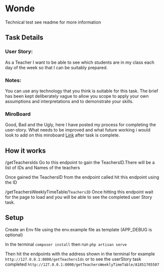 # Wonde
Technical test see readme for more information

## Task Details
### User Story: 
As a Teacher I want to be able to see which students are in my class each day of the week so that I can be suitably prepared.
### Notes:
You can use any technology that you think is suitable for this task.
The brief has been kept deliberately vague to allow you scope to apply your own assumptions and interpretations and to demonstrate your skills.
 
### MiroBoard
Good, Bad and the Ugly, here I have posted my process for completing the user-story. What needs to be improved and what future working i would look to add on this miroboard [Link](https://miro.com/app/board/o9J_kj2Iu4I=/?share_link_id=314554344593)  after task is complete.

## How it works 
/getTeachersIds
Go to this endpoint to gain the TeachersID.There will be a list of IDs and Names of the teachers

Once gained the TeachersID from the endpoint called hit this endpoint using the ID

/getTeachersWeeklyTimeTable/`TeachersID`
Once hitting this endpoint wait for the page to load and you will be able to see the completed user Story task.

## Setup
Create an Env file using the env.example file as template (APP_DEBUG is optional)

In the terminal `composer install`
then run `php artisan serve`

Then hit the endpoints with the address shown in the terminal for example `http://127.0.0.1:8000/getTeachersIds` or to see the userStory task completed `http://127.0.0.1:8000/getTeachersWeeklyTimeTable/A1851705507`

